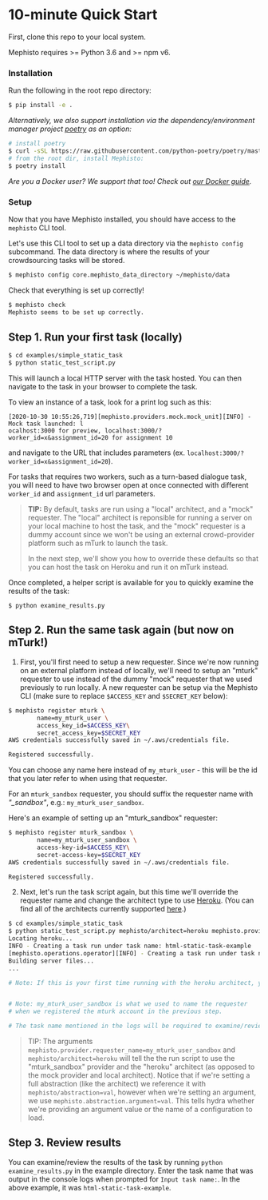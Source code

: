 # 10-minute Quick Start

First, clone this repo to your local system.

Mephisto requires >= Python 3.6 and >= npm v6.

### Installation

Run the following in the root repo directory:

```bash
$ pip install -e .
```

*Alternatively, we also support installation via the dependency/environment manager project [poetry](https://github.com/python-poetry/poetry) as an option:*

```bash
# install poetry
$ curl -sSL https://raw.githubusercontent.com/python-poetry/poetry/master/get-poetry.py | python
# from the root dir, install Mephisto:
$ poetry install
```

*Are you a Docker user? We support that too! Check out [our Docker guide](docker.md).*

### Setup

Now that you have Mephisto installed, you should have access to the `mephisto` CLI tool.

Let's use this CLI tool to set up a data directory via the `mephisto config` subcommand. The data directory is where the results of your crowdsourcing tasks will be stored.

```bash
$ mephisto config core.mephisto_data_directory ~/mephisto/data
```

Check that everything is set up correctly!
```bash
$ mephisto check
Mephisto seems to be set up correctly.
```

## Step 1. Run your first task (locally)

```bash
$ cd examples/simple_static_task
$ python static_test_script.py
```

This will launch a local HTTP server with the task hosted.
You can then navigate to the task in your browser to complete the task.

To view an instance of a task, look for a print log such as this:

```
[2020-10-30 10:55:26,719][mephisto.providers.mock.mock_unit][INFO] - Mock task launched: l
ocalhost:3000 for preview, localhost:3000/?worker_id=x&assignment_id=20 for assignment 10
```

and navigate to the URL that includes parameters (ex. `localhost:3000/?worker_id=x&assignment_id=20`).

For tasks that requires two workers, such as a turn-based dialogue task, you will need to have two browser open at once connected with different `worker_id` and `assignment_id` url parameters. 


> **TIP:**
> By default, tasks are run using a "local" architect, and a "mock" requester.
> The "local" architect is reponsible for running a server on your local machine
> to host the task, and the "mock" requester is a dummy account since we won't
> be using an external crowd-provider platform such as mTurk to launch the task.
> 
> In the next step, we'll show you how to override these defaults so that you can
> host the task on Heroku and run it on mTurk instead.

Once completed, a helper script is available for you to quickly
examine the results of the task:

```
$ python examine_results.py

```

## Step 2. Run the same task again (but now on mTurk!)

1. First, you'll first need to setup a new requester. Since we're now running on an external platform instead of locally, we'll need to setup an "mturk" requester to use instead of the dummy "mock" requester that we used previously to run locally. A new requester can be setup via the Mephisto CLI (make sure to replace `$ACCESS_KEY` and `$SECRET_KEY` below):

```bash
$ mephisto register mturk \
        name=my_mturk_user \
        access_key_id=$ACCESS_KEY\
        secret_access_key=$SECRET_KEY
AWS credentials successfully saved in ~/.aws/credentials file.

Registered successfully.
```

You can choose any name here instead of `my_mturk_user` - this will be the id that you later refer to when using that requester.

For an `mturk_sandbox` requester, you should suffix the requester name with *"_sandbox"*, e.g.: `my_mturk_user_sandbox`.

Here's an example of setting up an "mturk_sandbox" requester:

```bash
$ mephisto register mturk_sandbox \
        name=my_mturk_user_sandbox \
        access-key-id=$ACCESS_KEY\
        secret-access-key=$SECRET_KEY
AWS credentials successfully saved in ~/.aws/credentials file.

Registered successfully.
```

2. Next, let's run the task script again, but this time we'll override the requester name and change the architect type to use [Heroku](https://www.heroku.com/). (You can find all of the architects currently supported [here](../mephisto/abstractions/architects).)

```bash
$ cd examples/simple_static_task
$ python static_test_script.py mephisto/architect=heroku mephisto.provider.requester_name=my_mturk_user_sandbox
Locating heroku...
INFO - Creating a task run under task name: html-static-task-example
[mephisto.operations.operator][INFO] - Creating a task run under task name: html-static-task-example
Building server files...
...

# Note: If this is your first time running with the heroku architect, you may be asked to do some one-time setup work.


# Note: my_mturk_user_sandbox is what we used to name the requester
# when we registered the mturk account in the previous step.

# The task name mentioned in the logs will be required to examine/review results of the task in Step 3. In this case, we note that the name is html-static-task-example
```
> TIP: The arguments `mephisto.provider.requester_name=my_mturk_user_sandbox` and `mephisto/architect=heroku` will tell the the run script to use the "mturk_sandbox" provider and the "heroku" architect (as opposed to the mock provider and local architect). Notice that if we're setting a full abstraction (like the architect) we reference it with `mephisto/abstraction=val`, however when we're setting an argument, we use `mephisto.abstraction.argument=val`. This tells hydra whether we're providing an argument value or the name of a configuration to load.


## Step 3. Review results

You can examine/review the results of the task by running `python examine_results.py` in the example directory. Enter the task name that was output in the console logs when prompted for `Input task name:`. In the above example, it was `html-static-task-example`.
